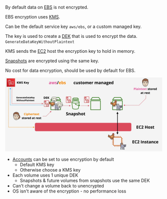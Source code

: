 By default data on [EBS](EBS.md) is not encrypted.

EBS encryption uses [KMS](../KMS/KMS.md).

Can be the default service key `aws/ebs`, or a custom managed key.

The key is used to create a [DEK](../KMS/KMS.md#Data%20Encryption%20Keys%20(DEKs)) that is used to encrypt the data. `GenerateDataKeyWithoutPlaintext`

KMS sends the [EC2](../EC2/EC2.md) host the encryption key to hold in memory.

[Snapshots](../EC2/Snapshots.md) are encrypted using the same key.

No cost for data encryption, should be used by default for EBS.

![Pasted image 20250302194415.png](_atts/Pasted%20image%2020250302194415.png)

- [Accounts](../Accounts/Accounts.md) can be set to use encryption by default
	- Default KMS key
	- Otherwise choose a KMS key
- Each volume uses 1 unique DEK
	- Snapshots & future volumes from snapshots use the same DEK
- Can't change a volume back to unencrypted
- OS isn't aware of the encryption - no performance loss






